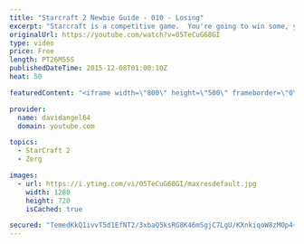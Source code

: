 ```yaml
---
title: "Starcraft 2 Newbie Guide - 010 - Losing"
excerpt: "Starcraft is a competitive game.  You're going to win some, you're going to lose some.  When you win a game, you feel good, and that's awesome.  But how do you react to losing a game?  How you react to losing in a competitive game like Starcraft 2 is an important consideration.  The biggest concept is"
originalUrl: https://youtube.com/watch?v=05TeCuG68GI
type: video
price: Free
length: PT26M55S
publishedDateTime: 2015-12-08T01:00:10Z
heat: 50

featuredContent: "<iframe width=\"800\" height=\"500\" frameborder=\"0\" src=\"https://www.youtube.com/embed/05TeCuG68GI\" allow=\"accelerometer; autoplay; encrypted-media; gyroscope; picture-in-picture\" allowfullscreen></iframe>"

provider:
  name: davidangel64
  domain: youtube.com

topics:
  - StarCraft 2
  - Zerg

images:
  - url: https://i.ytimg.com/vi/05TeCuG68GI/maxresdefault.jpg
    width: 1280
    height: 720
    isCached: true

secured: "TemedKkQ1ivvT5d1EfNT2/3xbaQ5ksRG8K46mSgjC7LgU/KXnkiqoW8zMOp4+GkbHOaJ9UfAEEOXwRJk9DKpLSUMlRlAcjCt/pTqVRA7ibFoStl3Cw64cHqOc6rXuEQzq9dIWPNHCgOrmxzC+TwuiBp2pTsAdx/GhM//07LAud5SFEzj6d/BmLsKI3LW1XEmkl//xHNC1PYiucNtAZm21jvrLolETas006rgpJnSbuqy1d5pAWo9hkMPVzXtFQJ+4fsYubxNEvd8Pa35Exttr+PhYW4nUuv8rWZexBh3+/lJ/LQNnvvpNwKCNWXWht2P2BHwhS+9OBFc1I9YzgPVnBQHE8TzaDfT78TxxI7Piw/sK16TrvOMvwM/TdXh8rj/1M0ovtvgH+GXQeGNwK8WTwI6B02VlnwWcVRJCgrXr1w=;dS+s2y22sQlQeBY3Ty02Zw=="
---
```


